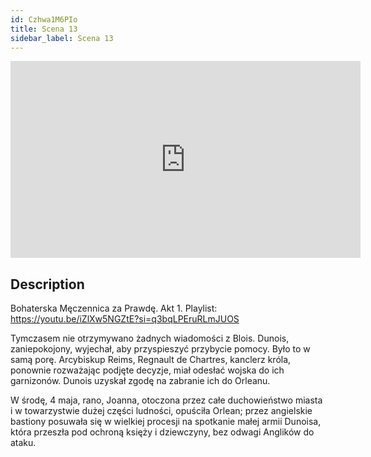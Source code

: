 ```yaml
---
id: Czhwa1M6PIo
title: Scena 13
sidebar_label: Scena 13
---
```


<iframe
  width="560"
  height="315"
  src="https://www.youtube.com/embed/Czhwa1M6PIo"
  title="YouTube video player"
  frameborder="0"
  allow="accelerometer; autoplay; clipboard-write; encrypted-media; gyroscope; picture-in-picture; web-share"
  referrerpolicy="strict-origin-when-cross-origin"
  allowfullscreen
></iframe>

## Description

Bohaterska Męczennica za Prawdę. Akt 1.
Playlist: https://youtu.be/iZlXw5NGZtE?si=q3bqLPEruRLmJUOS

Tymczasem nie otrzymywano żadnych wiadomości z Blois. Dunois, zaniepokojony, wyjechał, aby przyspieszyć przybycie pomocy. Było to w samą porę. Arcybiskup Reims, Regnault de Chartres, kanclerz króla, ponownie rozważając podjęte decyzje, miał odesłać wojska do ich garnizonów. Dunois uzyskał zgodę na zabranie ich do Orleanu.

W środę, 4 maja, rano, Joanna, otoczona przez całe duchowieństwo miasta i w towarzystwie dużej części ludności, opuściła Orlean; przez angielskie bastiony posuwała się w wielkiej procesji na spotkanie małej armii Dunoisa, która przeszła pod ochroną księży i dziewczyny, bez odwagi Anglików do ataku.
